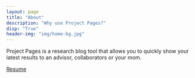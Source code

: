 ```yaml
---
layout: page
title: "About"
description: "Why use Project Pages?"
disp: "True"
header-img: "img/home-bg.jpg"
---
```


Project Pages is a research blog tool that allows you to quickly show your latest results to an advisor, collaborators or your mom.

<a href="img/Csomay-Shanklin_Noel_Resume.pdf" target="_blank">Resume</a>
	
